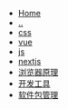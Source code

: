 * [Home](/)
* [..](../_sidebar.md)
* [css]()
* [vue]()
* [js](/web/js/_sidebar.md)
* [nextjs](/web/nextjs/_sidebar.md)
* [浏览器原理](/web/浏览器原理.md)
* [开发工具](/web/开发工具.md)
* [软件包管理](/web/软件包管理.md)